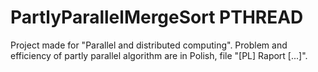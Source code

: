 # PartlyParallelMergeSort PTHREAD
Project made for "Parallel and distributed computing".
Problem and efficiency of partly parallel algorithm are in Polish, file "[PL] Raport [...]".
